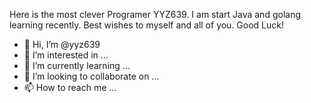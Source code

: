 Here is the most clever Programer YYZ639.
I am start Java and golang learning recently.
Best wishes to myself and all of you.
Good Luck!
- 👋 Hi, I’m @yyz639
- 👀 I’m interested in ...
- 🌱 I’m currently learning ...
- 💞️ I’m looking to collaborate on ...
- 📫 How to reach me ...

<!---
yyz639/yyz639 is a ✨ special ✨ repository because its `README.md` (this file) appears on your GitHub profile.
You can click the Preview link to take a look at your changes.
--->
